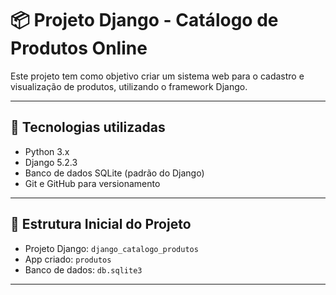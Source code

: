 # 📦 Projeto Django - Catálogo de Produtos Online

Este projeto tem como objetivo criar um sistema web para o cadastro e visualização de produtos, utilizando o framework Django.

---

## 🚀 Tecnologias utilizadas

- Python 3.x
- Django 5.2.3
- Banco de dados SQLite (padrão do Django)
- Git e GitHub para versionamento

---

## 📌 Estrutura Inicial do Projeto

- Projeto Django: `django_catalogo_produtos`
- App criado: `produtos`
- Banco de dados: `db.sqlite3`

---